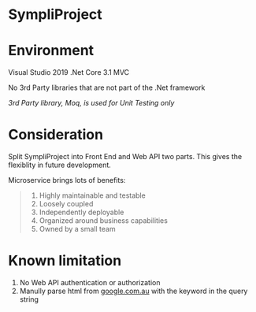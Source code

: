 # SympliProject

# Environment
Visual Studio 2019 .Net Core 3.1 MVC

No 3rd Party libraries that are not part of the .Net framework

*3rd Party library, Moq, is used for Unit Testing only*

# Consideration
Split SympliProject into Front End and Web API two parts. This gives the flexiblity in future development. 

Microservice brings lots of benefits:
>1. Highly maintainable and testable
>2. Loosely coupled
>3. Independently deployable
>4. Organized around business capabilities
>5. Owned by a small team

# Known limitation
1. No Web API authentication or authorization
2. Manully parse html from [google.com.au](https://google.com.au/) with the keyword in the query string
